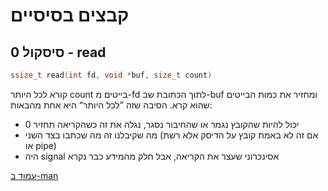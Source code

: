 # קבצים בסיסיים
## סיסקול 0 - read
```c
ssize_t read(int fd, void *buf, size_t count)
```

קורא לכל היותר count בייטים מ-fd לתוך הכתובת שב-buf ומחזיר את כמות הבייטים שהוא קרא. הסיבה שזה ”לכל היותר“ היא אחת מהבאות:

* יכול להיות שהקובץ נגמר או שהחיבור נסגר, נגלה את זה כשהקריאה תחזיר 0
* מה שקיבלנו זה מה שכתבו בצד השני (אם זה לא באמת קובץ על הדיסק אלא רשת או pipe)
* היה signal אסינכרוני שעצר את הקריאה, אבל חלק מהמידע כבר נקרא

[עמוד ב-man](https://man7.org/linux/man-pages/man2/read.2.html)
